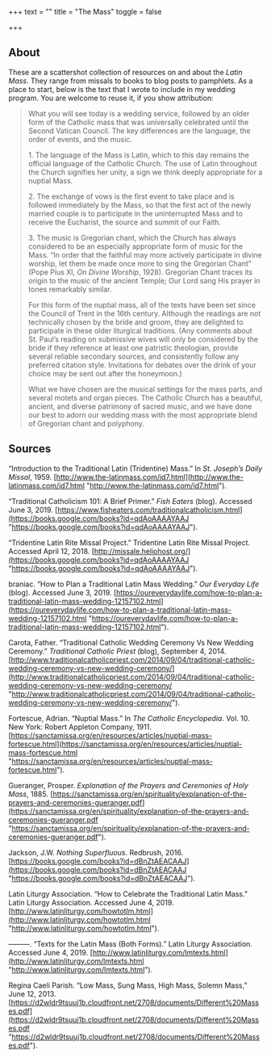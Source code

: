 +++
text = ""
title = "The Mass"
toggle = false

+++
## About

These are a scattershot collection of resources on and about the _Latin Mass_. They range from missals to books to blog posts to pamphlets. As a place to start, below is the text that I wrote to include in my wedding program. You are welcome to reuse it, if you show attribution:

> What you will see today is a wedding service, followed by an older form of the Catholic mass that was universally celebrated until the Second Vatican Council. The key differences are the language, the order of events, and the music.
>
> 1\. The language of the Mass is Latin, which to this day remains the official language of the Catholic Church. The use of Latin throughout the Church signifies her unity, a sign we think deeply appropriate for a nuptial Mass.
>
> 2\. The exchange of vows is the first event to take place and is followed immediately by the Mass, so that the first act of the newly married couple is to participate in the uninterrupted Mass and to receive the Eucharist, the source and summit of our Faith.
>
> 3\. The music is Gregorian chant, which the Church has always considered to be an especially appropriate form of music for the Mass. “In order that the faithful may more actively participate in divine worship, let them be made once more to sing the Gregorian Chant” (Pope Pius XI, _On Divine Worship_, 1928). Gregorian Chant traces its origin to the music of the ancient Temple; Our Lord sang His prayer in tones remarkably similar.
>
> For this form of the nuptial mass, all of the texts have been set since the Council of Trent in the 16th century. Although the readings are not technically chosen by the bride and groom, they are delighted to participate in these older liturgical traditions. (Any comments about St. Paul’s reading on submissive wives will only be considered by the bride if they reference at least one patristic theologian, provide several reliable secondary sources, and consistently follow any preferred citation style. Invitations for debates over the drink of your choice may be sent out after the honeymoon.)
>
> What we have chosen are the musical settings for the mass parts, and several motets and organ pieces. The Catholic Church has a beautiful, ancient, and diverse patrimony of sacred music, and we have done our best to adorn our wedding mass with the most appropriate blend of Gregorian chant and polyphony.

## Sources

“Introduction to the Traditional Latin (Tridentine) Mass.” In _St. Joseph’s Daily Missal_, 1959. [http://www.the-latinmass.com/id7.html](http://www.the-latinmass.com/id7.html "http://www.the-latinmass.com/id7.html").

“Traditional Catholicism 101: A Brief Primer.” _Fish Eaters_ (blog). Accessed June 3, 2019. [https://www.fisheaters.com/traditionalcatholicism.html](https://books.google.com/books?id=qdAoAAAAYAAJ "https://books.google.com/books?id=qdAoAAAAYAAJ").

“Tridentine Latin Rite Missal Project.” Tridentine Latin Rite Missal Project. Accessed April 12, 2018. [http://missale.heliohost.org/](https://books.google.com/books?id=qdAoAAAAYAAJ "https://books.google.com/books?id=qdAoAAAAYAAJ").

braniac. “How to Plan a Traditional Latin Mass Wedding.” _Our Everyday Life_ (blog). Accessed June 3, 2019. [https://oureverydaylife.com/how-to-plan-a-traditional-latin-mass-wedding-12157102.html](https://oureverydaylife.com/how-to-plan-a-traditional-latin-mass-wedding-12157102.html "https://oureverydaylife.com/how-to-plan-a-traditional-latin-mass-wedding-12157102.html").

Carota, Father. “Traditional Catholic Wedding Ceremony Vs New Wedding Ceremony.” _Traditional Catholic Priest_ (blog), September 4, 2014. [http://www.traditionalcatholicpriest.com/2014/09/04/traditional-catholic-wedding-ceremony-vs-new-wedding-ceremony/](http://www.traditionalcatholicpriest.com/2014/09/04/traditional-catholic-wedding-ceremony-vs-new-wedding-ceremony/ "http://www.traditionalcatholicpriest.com/2014/09/04/traditional-catholic-wedding-ceremony-vs-new-wedding-ceremony/").

Fortescue, Adrian. “Nuptial Mass.” In _The Catholic Encyclopedia_. Vol. 10. New York: Robert Appleton Company, 1911. [https://sanctamissa.org/en/resources/articles/nuptial-mass-fortescue.html](https://sanctamissa.org/en/resources/articles/nuptial-mass-fortescue.html "https://sanctamissa.org/en/resources/articles/nuptial-mass-fortescue.html").

Gueranger, Prosper. _Explanation of the Prayers and Ceremonies of Holy Mass_, 1885. [https://sanctamissa.org/en/spirituality/explanation-of-the-prayers-and-ceremonies-gueranger.pdf](https://sanctamissa.org/en/spirituality/explanation-of-the-prayers-and-ceremonies-gueranger.pdf "https://sanctamissa.org/en/spirituality/explanation-of-the-prayers-and-ceremonies-gueranger.pdf").

Jackson, J.W. _Nothing Superfluous_. Redbrush, 2016. [https://books.google.com/books?id=dBnZtAEACAAJ](https://books.google.com/books?id=dBnZtAEACAAJ "https://books.google.com/books?id=dBnZtAEACAAJ").

Latin Liturgy Association. “How to Celebrate the Traditional Latin Mass.” Latin Liturgy Association. Accessed June 4, 2019. [http://www.latinliturgy.com/howtotlm.html](http://www.latinliturgy.com/howtotlm.html "http://www.latinliturgy.com/howtotlm.html").

———. “Texts for the Latin Mass (Both Forms).” Latin Liturgy Association. Accessed June 4, 2019. [http://www.latinliturgy.com/lmtexts.html](http://www.latinliturgy.com/lmtexts.html "http://www.latinliturgy.com/lmtexts.html").

Regina Caeli Parish. “Low Mass, Sung Mass, High Mass, Solemn Mass,” June 12, 2013. [https://d2wldr9tsuuj1b.cloudfront.net/2708/documents/Different%20Masses.pdf](https://d2wldr9tsuuj1b.cloudfront.net/2708/documents/Different%20Masses.pdf "https://d2wldr9tsuuj1b.cloudfront.net/2708/documents/Different%20Masses.pdf").